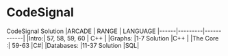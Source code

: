 # CodeSignal
CodeSignal Solution 
|ARCADE | RANGE | LANGUAGE
|------|---------|------------|
|Intro:| 57, 58, 59, 60 | C++ |
|Graphs: |1-7 Solution |C++ |
|The Core :| 59-63 |C#|
|Databases: |11-37 Solution |SQL|

